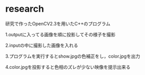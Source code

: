 research
==
研究で作ったOpenCV2.3を用いたC++のプログラム

1.outputに入ってる画像を順に投影してその様子を撮影

2.inputの中に撮影した画像を入れる

3.プログラムを実行するとshow.jpgの色補正をし，color.jpgを出力

4.color.jpgを投影すると色相のズレが少ない映像を提示出来る

